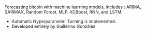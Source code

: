 Forecasting bitcoin with machine learning models, includes : ARIMA, SARIMAX, Random Forest, MLP, XGBoost, RNN, and LSTM.
  - Automatic Hyperparameter Tunning is implemented.
  - Developed entirely by Guillermo González
